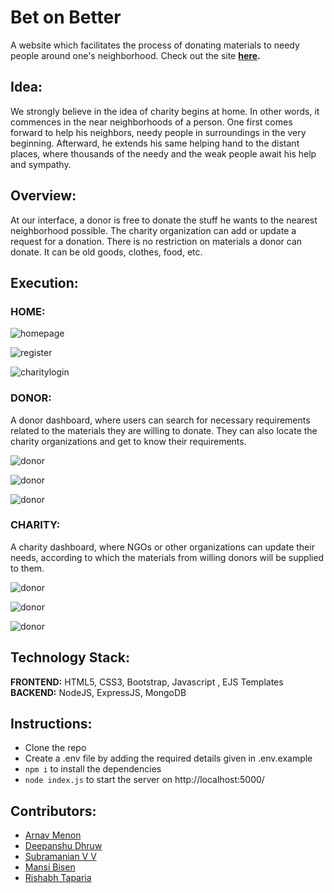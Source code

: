# Bet on Better
A website which facilitates the process of donating materials to needy people around one's neighborhood. Check out the site **[here](https://bet-on-better.herokuapp.com/).**

## Idea:
We strongly believe in the idea of charity begins at home. In other words, it commences in the near neighborhoods of a person. One first comes forward to help his neighbors, needy people in surroundings in the very beginning. Afterward, he extends his same helping hand to the distant places, where thousands of the needy and the weak people await his help and sympathy. 

## Overview:
At our interface, a donor is free to donate the stuff he wants to the nearest neighborhood possible. The charity organization can add or update a request for a donation. There is no restriction on materials a donor can donate. It can be old goods, clothes, food, etc.

## Execution:
### HOME:  

<img src="./Screenshots/1.png" alt="homepage"/> <br> 

<img src="./Screenshots/8.png" alt="register"/>  <br>

<img src="./Screenshots/9.png" alt="charitylogin"/>  <br>  


### DONOR:
A donor dashboard, where users can search for necessary requirements related to the materials they are willing to donate. They can also locate the charity organizations and get to know their requirements.  
  
<img src="./Screenshots/5.png" alt="donor"/> <br>  

<img src="./Screenshots/6.png" alt="donor"/> <br>  

<img src="./Screenshots/7.png" alt="donor"/> <br>

### CHARITY:  
A charity dashboard, where NGOs or other organizations can update their needs, according to which the materials from willing donors will be supplied to them.  
   
<img src="./Screenshots/10.png" alt="donor"/> <br>  

<img src="./Screenshots/12.png" alt="donor"/> <br>  

<img src="./Screenshots/14.png" alt="donor"/> <br>  

## Technology Stack:
**FRONTEND:** HTML5, CSS3, Bootstrap, Javascript , EJS Templates  
**BACKEND:** NodeJS, ExpressJS, MongoDB

## Instructions: 
- Clone the repo
- Create a .env file by adding the required details given in .env.example 
- ```npm i``` to install the dependencies
- ```node index.js``` to start the server on http://localhost:5000/

## Contributors:
- [Arnav Menon](https://github.com/arnavmenon)
- [Deepanshu Dhruw](https://github.com/devblin)
- [Subramanian V V](https://github.com/subramanian-vv)
- [Mansi Bisen](https://github.com/Mansibisen)
- [Rishabh Taparia](https://github.com/rt1301)
